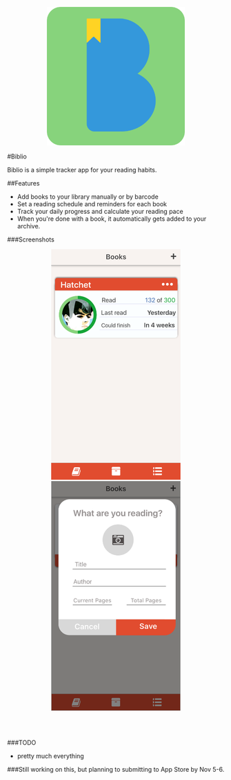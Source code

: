 <p align="center">
  <img width="320" src="assets/biblio.png"/>
</p>

#Biblio

Biblio is a simple tracker app for your reading habits. 

##Features

- Add books to your library manually or by barcode
- Set a reading schedule and reminders for each book
- Track your daily progress and calculate your reading pace
- When you're done with a book, it automatically gets added to your archive.


###Screenshots
<p align="center">
  <img width="300" src="assets/app-1.png"/>
    <img width="300" src="assets/app-2.png"/>
</p>
<br/><br/>

###TODO
- pretty much everything

###Still working on this, but planning to submitting to App Store by Nov 5-6.

